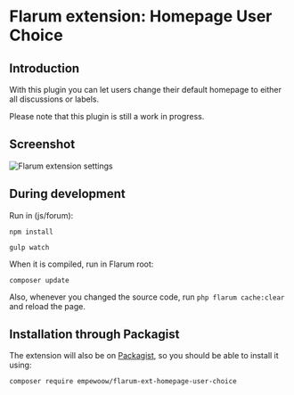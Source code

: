 # Flarum extension: Homepage User Choice

## Introduction

With this plugin you can let users change their default homepage to either all discussions or labels.

Please note that this plugin is still a work in progress.

## Screenshot

![Flarum extension settings](/resources/docs/flarum_user_settings.png)

## During development

Run in (js/forum):

```
npm install

gulp watch
```

When it is compiled, run in Flarum root:

```
composer update
```

Also, whenever you changed the source code, run `php flarum cache:clear` and reload the page.

## Installation through Packagist

The extension will also be on [Packagist](https://packagist.org/packages/empewoow/flarum-ext-homepage-user-choice), so you should be able to install it using:

```
composer require empewoow/flarum-ext-homepage-user-choice
```

